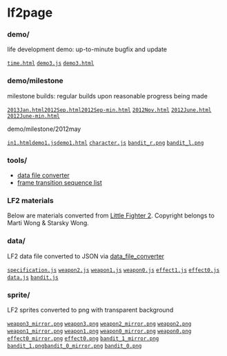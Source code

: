 lf2page
=======


### demo/
life development demo: up-to-minute bugfix and update

[`time.html`](http://tyt2y3.github.com/LFrelease/demo/time.html)  [`demo3.js`](http://tyt2y3.github.com/LFrelease/demo/demo3.js)	[`demo3.html`](http://tyt2y3.github.com/LFrelease/demo/demo3.html)	

### demo/milestone
milestone builds: regular builds upon reasonable progress being made

[`2013Jan.html`](http://tyt2y3.github.com/LFrelease/demo/milestone/2013Jan.html)[`2012Sep.html`](http://tyt2y3.github.com/LFrelease/demo/milestone/2012Sep.html)[`2012Sep-min.html`](http://tyt2y3.github.com/LFrelease/demo/milestone/2012Sep-min.html)	[`2012Nov.html`](http://tyt2y3.github.com/LFrelease/demo/milestone/2012Nov.html)	[`2012June.html`](http://tyt2y3.github.com/LFrelease/demo/milestone/2012June.html)	[`2012June-min.html`](http://tyt2y3.github.com/LFrelease/demo/milestone/2012June-min.html)

demo/milestone/2012may

[`in1.html`](http://tyt2y3.github.com/LFrelease/demo/milestone/2012may/in1.html)[`demo1.js`](http://tyt2y3.github.com/LFrelease/demo/milestone/2012may/demo1.js)[`demo1.html`](http://tyt2y3.github.com/LFrelease/demo/milestone/2012may/demo1.html)	[`character.js`](http://tyt2y3.github.com/LFrelease/demo/milestone/2012may/character.js)	[`bandit_r.png`](http://tyt2y3.github.com/LFrelease/demo/milestone/2012may/bandit_r.png)	[`bandit_l.png`](http://tyt2y3.github.com/LFrelease/demo/milestone/2012may/bandit_l.png)	

### tools/
- [data file converter](http://tyt2y3.github.com/LFrelease/tools/data_file_converter.html)
- [frame transition sequence list](http://tyt2y3.github.com/LFrelease/tools/frame_transition_sequence.html)

### LF2 materials
Below are materials converted from [Little Fighter 2](http://lf2.net). Copyright belongs to Marti Wong & Starsky Wong.

### data/
LF2 data file converted to JSON via [data_file_converter](http://tyt2y3.github.com/LFrelease/tools/data_file_converter.html)

[`specification.js`](http://tyt2y3.github.com/LFrelease/data/specification.js)	[`weapon2.js`](http://tyt2y3.github.com/LFrelease/data/weapon2.js)	[`weapon1.js`](http://tyt2y3.github.com/LFrelease/data/weapon1.js)	[`weapon0.js`](http://tyt2y3.github.com/LFrelease/data/weapon0.js)	[`effect1.js`](http://tyt2y3.github.com/LFrelease/data/effect1.js)	[`effect0.js`](http://tyt2y3.github.com/LFrelease/data/effect0.js)	[`data.js`](http://tyt2y3.github.com/LFrelease/data/data.js)	[`bandit.js`](http://tyt2y3.github.com/LFrelease/data/bandit.js)	

### sprite/
LF2 sprites converted to png with transparent background

[`weapon3_mirror.png`](http://tyt2y3.github.com/LFrelease/sprite/weapon3_mirror.png)	[`weapon3.png`](http://tyt2y3.github.com/LFrelease/sprite/weapon3.png)	[`weapon2_mirror.png`](http://tyt2y3.github.com/LFrelease/sprite/weapon2_mirror.png)	[`weapon2.png`](http://tyt2y3.github.com/LFrelease/sprite/weapon2.png)	[`weapon1_mirror.png`](http://tyt2y3.github.com/LFrelease/sprite/weapon1_mirror.png)	[`weapon1.png`](http://tyt2y3.github.com/LFrelease/sprite/weapon1.png)	[`weapon0_mirror.png`](http://tyt2y3.github.com/LFrelease/sprite/weapon0_mirror.png)	[`weapon0.png`](http://tyt2y3.github.com/LFrelease/sprite/weapon0.png)	[`effect0_mirror.png`](http://tyt2y3.github.com/LFrelease/sprite/effect0_mirror.png)	[`effect0.png`](http://tyt2y3.github.com/LFrelease/sprite/effect0.png)	[`bandit_1_mirror.png`](http://tyt2y3.github.com/LFrelease/sprite/bandit_1_mirror.png)	[`bandit_1.png`](http://tyt2y3.github.com/LFrelease/sprite/bandit_1.png)[`bandit_0_mirror.png`](http://tyt2y3.github.com/LFrelease/sprite/bandit_0_mirror.png)	[`bandit_0.png`](http://tyt2y3.github.com/LFrelease/sprite/bandit_0.png)
